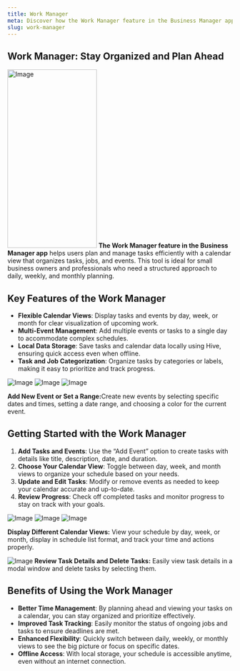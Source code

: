 ```yaml
---
title: Work Manager
meta: Discover how the Work Manager feature in the Business Manager app empowers you to efficiently plan, organize, and track tasks and jobs, supporting seamless day-to-day operations.
slug: work-manager
---
```


## Work Manager: Stay Organized and Plan Ahead

<p class="responsive-container">
 <img alt="Image" src="https://github.com/user-attachments/assets/da697afc-db3d-4094-916e-ecb9b9d7c5a7"  width="200" height="400"/>
   <span class="responsive-text">
 <strong> The Work Manager feature in the Business Manager app</strong>  helps users plan and manage tasks efficiently with a calendar view that organizes tasks, jobs, and events. This tool is ideal for small business owners and professionals who need a structured approach to daily, weekly, and monthly planning.
     </span>
</p>

## Key Features of the Work Manager

- **Flexible Calendar Views**: Display tasks and events by day, week, or month for clear visualization of upcoming work.
- **Multi-Event Management**: Add multiple events or tasks to a single day to accommodate complex schedules.
- **Local Data Storage**: Save tasks and calendar data locally using Hive, ensuring quick access even when offline.
- **Task and Job Categorization**: Organize tasks by categories or labels, making it easy to prioritize and track progress.

<p class="responsive-container">
    <img alt="Image" src="https://github.com/user-attachments/assets/4a436c53-8a19-4a8b-ad56-d938ef35bd96"  class="overflow-hidden rounded-xl w-[200px] h-[400px] flex" />
    <img alt="Image" src="https://github.com/user-attachments/assets/21df19be-93ae-410c-b3b1-3ab0a9d44114"  class="overflow-hidden rounded-xl w-[200px] h-[400px] flex" />
    <img alt="Image" src="https://github.com/user-attachments/assets/8cfca5b8-05a4-4f59-aa5d-8db6f597492b"  class="overflow-hidden rounded-xl w-[200px] h-[400px] flex" />
   <span class="responsive-text">
</p>
 <strong>Add New Event or Set a Range:</strong>Create new events by selecting specific dates and times, setting a date range, and   choosing a color for the current event.
     </span>

## Getting Started with the Work Manager

1. **Add Tasks and Events**: Use the “Add Event” option to create tasks with details like title, description, date, and duration.
2. **Choose Your Calendar View**: Toggle between day, week, and month views to organize your schedule based on your needs.
3. **Update and Edit Tasks**: Modify or remove events as needed to keep your calendar accurate and up-to-date.
4. **Review Progress**: Check off completed tasks and monitor progress to stay on track with your goals.

<p class="responsive-container">
    <img alt="Image" src="https://github.com/user-attachments/assets/43f7c410-fd07-4ed2-9c39-7788f383833f"   class="overflow-hidden rounded-xl w-[200px] h-[400px] flex" />
    <img alt="Image" src="https://github.com/user-attachments/assets/e7103efe-6484-47a5-84d9-7f5e37dd708c"  class="overflow-hidden rounded-xl w-[200px] h-[400px] flex" />
    <img alt="Image" src="https://github.com/user-attachments/assets/edcfe75e-f28b-4829-8a10-e47ad61b17bf"  class="overflow-hidden rounded-xl w-[200px] h-[400px] flex" />
   <span class="responsive-text">
</p>
 <strong>Display Different Calendar Views:</strong> View your schedule by day, week, or month, display in schedule list format, and track your time and actions properly.
     </span>

<p class="responsive-container">
 <img alt="Image" src="https://github.com/user-attachments/assets/741e4f2e-c3cc-4897-86c8-fc797f92157f"   class="overflow-hidden rounded-xl w-[200px] h-[400px] flex" />
   <span class="responsive-text">
 <strong> Review Task Details and Delete Tasks:</strong> Easily view task details in a modal window and delete tasks by selecting them.
     </span>
</p>
 
## Benefits of Using the Work Manager

- **Better Time Management**: By planning ahead and viewing your tasks on a calendar, you can stay organized and prioritize effectively.
- **Improved Task Tracking**: Easily monitor the status of ongoing jobs and tasks to ensure deadlines are met.
- **Enhanced Flexibility**: Quickly switch between daily, weekly, or monthly views to see the big picture or focus on specific dates.
- **Offline Access**: With local storage, your schedule is accessible anytime, even without an internet connection.
